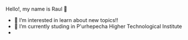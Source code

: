   Hello!, my name is Raul 👋

- 👀 I’m interested in learn about new topics!!
- 🌱 I’m currently studing in P'urhepecha Higher Technological Institute
- 

<!---
Rxwll/Rxwll is a ✨ special ✨ repository because its `README.md` (this file) appears on your GitHub profile.
You can click the Preview link to take a look at your changes.
--->
